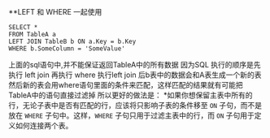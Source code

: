 **LEFT 和 WHERE 一起使用
```
SELECT *
FROM TableA a
LEFT JOIN TableB b ON a.Key = b.Key
WHERE b.SomeColumn = 'SomeValue'

```

上面的sql语句中,并不能保证返回TableA中的所有数据
因为SQL 执行的顺序是先执行  left join 再执行 where
执行left join 后b表中的数据会和A表生成一个新的表
然后新的表会用where语句里面的条件来匹配，这样匹配的结果就有可能把TableA中的语句直接过滤掉
所以更好的做法是：
*如果你想保留主表中所有的行，无论子表中是否有匹配的行，应该将只影响子表的条件移至 `ON` 子句，而不是放在 `WHERE` 子句中。这样，`WHERE` 子句只用于过滤主表中的行，而 `ON` 子句用于定义如何连接两个表。
